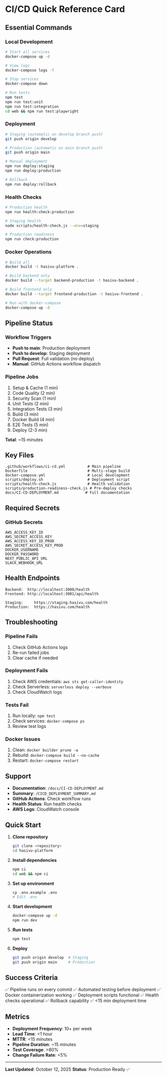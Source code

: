 # CI/CD Quick Reference Card

## Essential Commands

### Local Development

```bash
# Start all services
docker-compose up -d

# View logs
docker-compose logs -f

# Stop services
docker-compose down

# Run tests
npm test
npm run test:unit
npm run test:integration
cd web && npm run test:playwright
```

### Deployment

```bash
# Staging (automatic on develop branch push)
git push origin develop

# Production (automatic on main branch push)
git push origin main

# Manual deployment
npm run deploy:staging
npm run deploy:production

# Rollback
npm run deploy:rollback
```

### Health Checks

```bash
# Production health
npm run health:check:production

# Staging health
node scripts/health-check.js --env=staging

# Production readiness
npm run check:production
```

### Docker Operations

```bash
# Build all
docker build -t hasivu-platform .

# Build backend only
docker build --target backend-production -t hasivu-backend .

# Build frontend only
docker build --target frontend-production -t hasivu-frontend .

# Run with docker-compose
docker-compose up -d
```

## Pipeline Status

### Workflow Triggers

- **Push to main**: Production deployment
- **Push to develop**: Staging deployment
- **Pull Request**: Full validation (no deploy)
- **Manual**: GitHub Actions workflow dispatch

### Pipeline Jobs

1. Setup & Cache (1 min)
2. Code Quality (2 min)
3. Security Scan (1 min)
4. Unit Tests (2 min)
5. Integration Tests (3 min)
6. Build (3 min)
7. Docker Build (4 min)
8. E2E Tests (5 min)
9. Deploy (2-3 min)

**Total**: ~15 minutes

## Key Files

```
.github/workflows/ci-cd.yml          # Main pipeline
Dockerfile                           # Multi-stage build
docker-compose.yml                   # Local development
scripts/deploy.sh                    # Deployment script
scripts/health-check.js              # Health validation
scripts/production-readiness-check.js # Pre-deploy checks
docs/CI-CD-DEPLOYMENT.md            # Full documentation
```

## Required Secrets

### GitHub Secrets

```
AWS_ACCESS_KEY_ID
AWS_SECRET_ACCESS_KEY
AWS_ACCESS_KEY_ID_PROD
AWS_SECRET_ACCESS_KEY_PROD
DOCKER_USERNAME
DOCKER_PASSWORD
NEXT_PUBLIC_API_URL
SLACK_WEBHOOK_URL
```

## Health Endpoints

```
Backend:  http://localhost:3000/health
Frontend: http://localhost:3001/api/health

Staging:     https://staging.hasivu.com/health
Production:  https://hasivu.com/health
```

## Troubleshooting

### Pipeline Fails

1. Check GitHub Actions logs
2. Re-run failed jobs
3. Clear cache if needed

### Deployment Fails

1. Check AWS credentials: `aws sts get-caller-identity`
2. Check Serverless: `serverless deploy --verbose`
3. Check CloudWatch logs

### Tests Fail

1. Run locally: `npm test`
2. Check services: `docker-compose ps`
3. Review test logs

### Docker Issues

1. Clean: `docker builder prune -a`
2. Rebuild: `docker-compose build --no-cache`
3. Restart: `docker-compose restart`

## Support

- **Documentation**: `/docs/CI-CD-DEPLOYMENT.md`
- **Summary**: `/CICD_DEPLOYMENT_SUMMARY.md`
- **GitHub Actions**: Check workflow runs
- **Health Status**: Run health checks
- **AWS Logs**: CloudWatch console

## Quick Start

1. **Clone repository**

   ```bash
   git clone <repository>
   cd hasivu-platform
   ```

2. **Install dependencies**

   ```bash
   npm ci
   cd web && npm ci
   ```

3. **Set up environment**

   ```bash
   cp .env.example .env
   # Edit .env
   ```

4. **Start development**

   ```bash
   docker-compose up -d
   npm run dev
   ```

5. **Run tests**

   ```bash
   npm test
   ```

6. **Deploy**
   ```bash
   git push origin develop  # Staging
   git push origin main     # Production
   ```

## Success Criteria

✅ Pipeline runs on every commit
✅ Automated testing before deployment
✅ Docker containerization working
✅ Deployment scripts functional
✅ Health checks operational
✅ Rollback capability
✅ <15 min deployment time

## Metrics

- **Deployment Frequency**: 10+ per week
- **Lead Time**: <1 hour
- **MTTR**: <15 minutes
- **Pipeline Duration**: ~15 minutes
- **Test Coverage**: >80%
- **Change Failure Rate**: <5%

---

**Last Updated**: October 12, 2025
**Status**: Production Ready ✅

